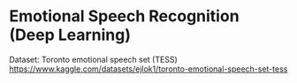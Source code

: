 # Emotional Speech Recognition (Deep Learning)

Dataset: Toronto emotional speech set (TESS)
https://www.kaggle.com/datasets/ejlok1/toronto-emotional-speech-set-tess
